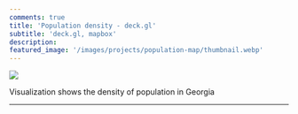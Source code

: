 ```yaml
---
comments: true
title: 'Population density - deck.gl'
subtitle: 'deck.gl, mapbox'
description: 
featured_image: '/images/projects/population-map/thumbnail.webp'
---
```







![](/images/projects/population-map/preview.gif)

Visualization shows the density of population in Georgia


---





